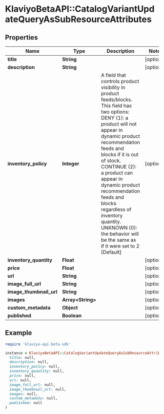 # KlaviyoBetaAPI::CatalogVariantUpdateQueryAsSubResourceAttributes

## Properties

| Name | Type | Description | Notes |
| ---- | ---- | ----------- | ----- |
| **title** | **String** |  | [optional] |
| **description** | **String** |  | [optional] |
| **inventory_policy** | **Integer** | A field that controls product visibility in product feeds/blocks. This field has two options:     DENY (1): a product will not appear in dynamic product recommendation feeds and blocks if it is out of stock.     CONTINUE (2): a product can appear in dynamic product recommendation feeds and blocks regardless of inventory quantity.     UNKNOWN (0): the behavior will be the same as if it were set to 2 [Default] | [optional] |
| **inventory_quantity** | **Float** |  | [optional] |
| **price** | **Float** |  | [optional] |
| **url** | **String** |  | [optional] |
| **image_full_url** | **String** |  | [optional] |
| **image_thumbnail_url** | **String** |  | [optional] |
| **images** | **Array&lt;String&gt;** |  | [optional] |
| **custom_metadata** | **Object** |  | [optional] |
| **published** | **Boolean** |  | [optional] |

## Example

```ruby
require 'klaviyo-api-beta-sdk'

instance = KlaviyoBetaAPI::CatalogVariantUpdateQueryAsSubResourceAttributes.new(
  title: null,
  description: null,
  inventory_policy: null,
  inventory_quantity: null,
  price: null,
  url: null,
  image_full_url: null,
  image_thumbnail_url: null,
  images: null,
  custom_metadata: null,
  published: null
)
```

